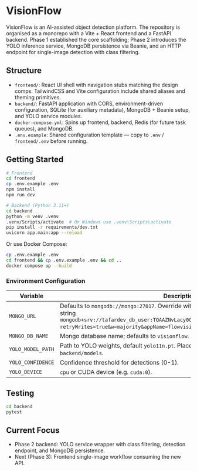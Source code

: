 # VisionFlow

VisionFlow is an AI-assisted object detection platform. The repository is organised as a monorepo
with a Vite + React frontend and a FastAPI backend. Phase 1 established the core scaffolding; Phase 2
introduces the YOLO inference service, MongoDB persistence via Beanie, and an HTTP endpoint for
single-image detection with class filtering.

## Structure

- `frontend/`: React UI shell with navigation stubs matching the design comps. TailwindCSS and Vite
  configuration include shared aliases and theming primitives.
- `backend/`: FastAPI application with CORS, environment-driven configuration, SQLite (for auxiliary
  metadata), MongoDB + Beanie setup, and YOLO service modules.
- `docker-compose.yml`: Spins up frontend, backend, Redis (for future task queues), and MongoDB.
- `.env.example`: Shared configuration template — copy to `.env` / `frontend/.env` before running.

## Getting Started

```bash
# Frontend
cd frontend
cp .env.example .env
npm install
npm run dev

# Backend (Python 3.11+)
cd backend
python -m venv .venv
.venv/Scripts/activate  # On Windows use .venv\Scripts\activate
pip install -r requirements/dev.txt
uvicorn app.main:app --reload
```

Or use Docker Compose:

```bash
cp .env.example .env
cd frontend && cp .env.example .env && cd ..
docker compose up --build
```

### Environment Configuration

| Variable | Description |
| --- | --- |
| `MONGO_URL` | Defaults to `mongodb://mongo:27017`. Override with the managed cluster connection string `mongodb+srv://tafardev_db_user:TQAAZNvLacy0GUOv@flowvision.yfaqlyl.mongodb.net/?retryWrites=true&w=majority&appName=flowvision` when targeting Atlas. |
| `MONGO_DB_NAME` | Mongo database name; defaults to `visionflow`. |
| `YOLO_MODEL_PATH` | Path to YOLO weights, default `yolo11n.pt`. Place custom weights under `backend/models`. |
| `YOLO_CONFIDENCE` | Confidence threshold for detections (0-1). |
| `YOLO_DEVICE` | `cpu` or CUDA device (e.g. `cuda:0`). |

## Testing

```bash
cd backend
pytest
```

## Current Focus

- Phase 2 backend: YOLO service wrapper with class filtering, detection endpoint, and MongoDB
  persistence.
- Next (Phase 3): Frontend single-image workflow consuming the new API.
